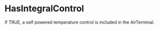 HasIntegralControl
==================

If TRUE, a self powered temperature control is included in the AirTerminal.

